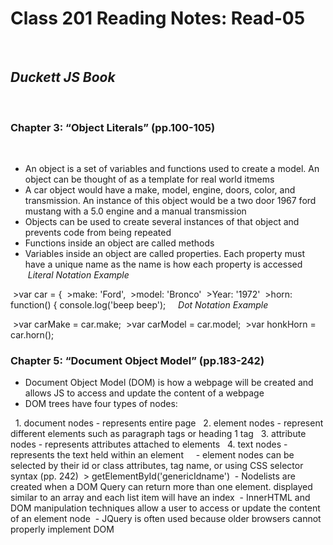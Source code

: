 # Class 201 Reading Notes: Read-05
 
## ***Duckett JS Book***
 
### Chapter 3: “Object Literals” (pp.100-105)
 
- An object is a set of variables and functions used to create a model. An object can be thought of as a template for real world itmems
- A car object would have a make, model, engine, doors, color, and transmission. An instance of this object would be a two door 1967 ford mustang with a 5.0 engine and a manual transmission
- Objects can be used to create several instances of that object and prevents code from being repeated
- Functions inside an object are called methods
- Variables inside an object are called properties. Each property must have a unique name as the name is how each property is accessed
 
 *Literal Notation Example*
 
 >var car = {
 >make: 'Ford',
 >model: 'Bronco'
 >Year: '1972'
 >horn: function() { console.log('beep beep');
 
  *Dot Notation Example*

 >var carMake = car.make;
 >var carModel = car.model;
 >var honkHorn = car.horn();
 
### Chapter 5: “Document Object Model” (pp.183-242)

- Document Object Model (DOM) is how a webpage will be created and allows JS to access and update the content of a webpage
- DOM trees have four types of nodes:

  1. document nodes - represents entire page
  2. element nodes - represent different elements such as paragraph tags or heading 1 tag
  3. attribute nodes - represents attributes attached to elements
  4. text nodes - represents the text held within an element
  
 - element nodes can be selected by their id or class attributes, tag name, or using CSS selector syntax (pp. 242)
 > getElementById('genericIdname')
 - Nodelists are created when a DOM Query can return more than one element. displayed similar to an array and each list item will have an index
 - InnerHTML and DOM manipulation techniques allow a user to access or update the content of an element node
 - JQuery is often used because older browsers cannot properly implement DOM
